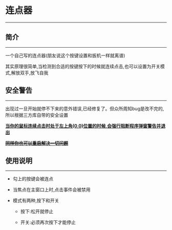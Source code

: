 # 连点器

---

## 简介

---

一个自己写的连点器(朋友说这个按键设置和扳机一样就离谱)

其实原理很简单,当检测到合适的按键按下的时候就连续点击,也可以设置为开关模式,解放双手,放飞自我



## 安全警告

---

出现过一旦开始就停不下来的意外错误,已经修复了。但众所周知bug是改不完的,所以根据三方库自带的安全设置

**<u>当你的鼠标连续点击时处于左上角(0,0)位置的时候,会强行阻断程序弹窗警告并退出</u>**

~~**<u>同样你也可以重启解决一切问题</u>**~~



## 使用说明

---

+ 勾上的按键会被连点

+ 当焦点在主窗口上时,点击事件会被禁用

+ 模式有两种,按下和开关
  
  + 按下:松开就停止
  
  + 开关:必须再次按下才能停止










